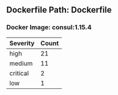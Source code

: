 ## Dockerfile Path: Dockerfile

### Docker Image: consul:1.15.4
| Severity | Count |
|----------|-------|
| high | 21 |
| medium | 11 |
| critical | 2 |
| low | 1 |